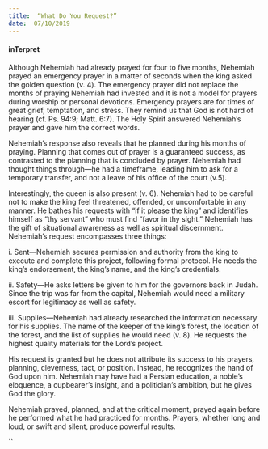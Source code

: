 ```yaml
---
title:  “What Do You Request?”
date:  07/10/2019
---
```


#### inTerpret

Although Nehemiah had already prayed for four to five months, Nehemiah prayed an emergency prayer in a matter of seconds when the king asked the golden question (v. 4). The emergency prayer did not replace the months of praying Nehemiah had invested and it is not a model for prayers during worship or personal devotions. Emergency prayers are for times of great grief, temptation, and stress. They remind us that God is not hard of hearing (cf. Ps. 94:9; Matt. 6:7). The Holy Spirit answered Nehemiah’s prayer and gave him the correct words.

Nehemiah’s response also reveals that he planned during his months of praying. Planning that comes out of prayer is a guaranteed success, as contrasted to the planning that is concluded by prayer. Nehemiah had thought things through—he had a timeframe, leading him to ask for a temporary transfer, and not a leave of his office of the court (v.5).

Interestingly, the queen is also present (v. 6). Nehemiah had to be careful not to make the king feel threatened, offended, or uncomfortable in any manner. He bathes his requests with “if it please the king” and identifies himself as “thy servant” who must find “favor in thy sight.” Nehemiah has the gift of situational awareness as well as spiritual discernment. Nehemiah’s request encompasses three things:

i. Sent—Nehemiah secures permission and authority from the king to execute and complete this project, following formal protocol. He needs the king’s endorsement, the king’s name, and the king’s credentials.

ii. Safety—He asks letters be given to him for the governors back in Judah. Since the trip was far from the capital, Nehemiah would need a military escort for legitimacy as well as safety.

iii. Supplies—Nehemiah had already researched the information necessary for his supplies. The name of the keeper of the king’s forest, the location of the forest, and the list of supplies he would need (v. 8). He requests the highest quality materials for the Lord’s project.

His request is granted but he does not attribute its success to his prayers, planning, cleverness, tact, or position. Instead, he recognizes the hand of God upon him. Nehemiah may have had a Persian education, a noble’s eloquence, a cupbearer’s insight, and a politician’s ambition, but he gives God the glory.

Nehemiah prayed, planned, and at the critical moment, prayed again before he performed what he had practiced for months. Prayers, whether long and loud, or swift and silent, produce powerful results.

``
